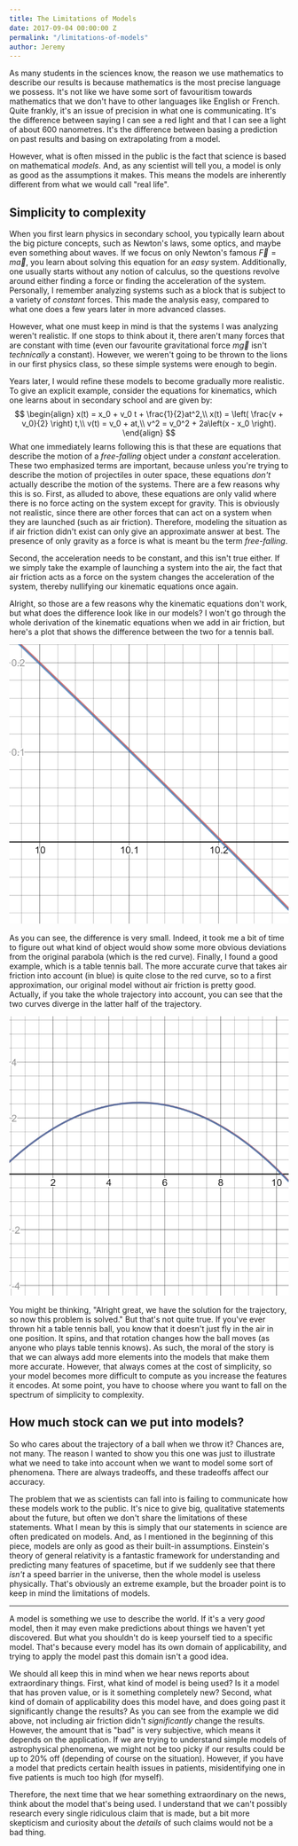 ```yaml
---
title: The Limitations of Models
date: 2017-09-04 00:00:00 Z
permalink: "/limitations-of-models"
author: Jeremy
---
```


As many students in the sciences know, the reason we use mathematics to describe our results is because mathematics is the most precise language we possess. It's not like we have some sort of favouritism towards mathematics that we don't have to other languages like English or French. Quite frankly, it's an issue of precision in what one is communicating. It's the difference between saying I can see a red light and that I can see a light of about 600 nanometres. It's the difference between basing a prediction on past results and basing on extrapolating from a model.

However, what is often missed in the public is the fact that science is based on mathematical *models*. And, as any scientist will tell you, a model is only as good as the assumptions it makes. This means the models are inherently different from what we would call "real life".

## Simplicity to complexity

When you first learn physics in secondary school, you typically learn about the big picture concepts, such as Newton's laws, some optics, and maybe even something about waves. If we focus on only Newton's famous $\vec{F} = m \vec{a}$, you learn about solving this equation for an *easy* system. Additionally, one usually starts without any notion of calculus, so the questions revolve around either finding a force or finding the acceleration of the system. Personally, I remember analyzing systems such as a block that is subject to a variety of *constant* forces. This made the analysis easy, compared to what one does a few years later in more advanced classes.

However, what one must keep in mind is that the systems I was analyzing weren't realistic. If one stops to think about it, there aren't many forces that are constant with time (even our favourite gravitational force $m\vec{g}$ isn't *technically* a constant). However, we weren't going to be thrown to the lions in our first physics class, so these simple systems were enough to begin.

Years later, I would refine these models to become gradually more realistic. To give an explicit example, consider the equations for kinematics, which one learns about in secondary school and are given by:
$$
\begin{align}
x(t) = x_0 + v_0 t + \frac{1}{2}at^2,\\
x(t) = \left( \frac{v + v_0}{2} \right) t,\\
v(t) = v_0 + at,\\
v^2 = v_0^2 + 2a\left(x - x_0 \right).
\end{align}
$$
What one immediately learns following this is that these are equations that describe the motion of a *free-falling* object under a *constant* acceleration. These two emphasized terms are important, because unless you're trying to describe the motion of projectiles in outer space, these equations *don't* actually describe the motion of the systems. There are a few reasons why this is so. First, as alluded to above, these equations are only valid where there is no force acting on the system except for gravity. This is obviously not realistic, since there are other forces that can act on a system when they are launched (such as air friction). Therefore, modeling the situation as if air friction didn't exist can only give an approximate answer at best. The presence of only gravity as a force is what is meant bu the term *free-falling*.

Second, the acceleration needs to be constant, and this isn't true either. If we simply take the example of launching a system into the air, the fact that air friction acts as a force on the system changes the acceleration of the system, thereby nullifying our kinematic equations once again.

Alright, so those are a few reasons why the kinematic equations don't work, but what does the difference look like in our models? I won't go through the whole derivation of the kinematic equations when we add in air friction, but here's a plot that shows the difference between the two for a tennis ball.

![](/images/tennisBall.png)

As you can see, the difference is very small. Indeed, it took me a bit of time to figure out what kind of object would show some more obvious deviations from the original parabola (which is the red curve). Finally, I found a good example, which is a table tennis ball. The more accurate curve that takes air friction into account (in blue) is quite close to the red curve, so to a first approximation, our original model without air friction is pretty good. Actually, if you take the whole trajectory into account, you can see that the two curves diverge in the latter half of the trajectory.

![Table tennis ball trajectory of height as a function of distance](/images/fullTrajectory.png)

You might be thinking, "Alright great, we have the solution for the trajectory, so now this problem is solved." But that's not quite true. If you've ever thrown hit a table tennis ball, you know that it doesn't just fly in the air in one position. It spins, and that rotation changes how the ball moves (as anyone who plays table tennis knows). As such, the moral of the story is that we can always add more elements into the models that make them more accurate. However, that always comes at the cost of simplicity, so your model becomes more difficult to compute as you increase the features it encodes. At some point, you have to choose where you want to fall on the spectrum of simplicity to complexity.

## How much stock can we put into models?

So who cares about the trajectory of a ball when we throw it? Chances are, not many. The reason I wanted to show you this one was just to illustrate what we need to take into account when we want to model some sort of phenomena. There are always tradeoffs, and these tradeoffs affect our accuracy.

The problem that we as scientists can fall into is failing to communicate how these models work to the public. It's nice to give big, qualitative statements about the future, but often we don't share the limitations of these statements. What I mean by this is simply that our statements in science are often predicated on models. And, as I mentioned in the beginning of this piece, models are only as good as their built-in assumptions. Einstein's theory of general relativity is a fantastic framework for understanding and predicting many features of spacetime, but if we suddenly see that there *isn't* a speed barrier in the universe, then the whole model is useless physically. That's obviously an extreme example, but the broader point is to keep in mind the limitations of models.

---

A model is something we use to describe the world. If it's a very *good* model, then it may even make predictions about things we haven't yet discovered. But what you shouldn't do is keep yourself tied to a specific model. That's because every model has its own domain of applicability, and trying to apply the model past this domain isn't a good idea.

We should all keep this in mind when we hear news reports about extraordinary things. First, what kind of model is being used? Is it a model that has proven value, or is it something completely new? Second, what kind of domain of applicability does this model have, and does going past it significantly change the results? As you can see from the example we did above, not including air friction didn't *significantly* change the results. However, the amount that is "bad" is very subjective, which means it depends on the application. If we are trying to understand simple models of astrophysical phenomena, we might not be too picky if our results could be up to 20% off (depending of course on the situation). However, if you have a model that predicts certain health issues in patients, misidentifying one in five patients is much too high (for myself).

Therefore, the next time that we hear something extraordinary on the news, think about the model that's being used. I understand that we can't possibly research every single ridiculous claim that is made, but a bit more skepticism and curiosity about the *details* of such claims would not be a bad thing.